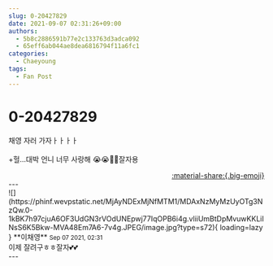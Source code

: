 ```yaml
---
slug: 0-20427829
date: 2021-09-07 02:31:26+09:00
authors:
  - 5b8c2886591b77e2c133763d3adca092
  - 65eff6ab044ae8dea6816794f11a6fc1
categories:
  - Chaeyoung
tags:
  - Fan Post
---
```


# 0-20427829

<div class="post-container" markdown="1">
<div class="content-container md-sidebar__scrollwrap" markdown="1">

채영 자러 가자ㅏㅏㅏㅏ<br><br>+헐...대박 언니 너무 사랑해 😭😭🥺💕잘자용

</div>
</div>

<div style="text-align: right;" markdown="1">
<a href="https://weverse.io/fromis9/fanpost/0-20427829" style="text-align: right;">:material-share:{.big-emoji}</a>
</div>
---

<div class="comments-container md-sidebar__scrollwrap" markdown="1">
<div class="comment" markdown="1">
<div class='id-container' markdown="1">
![](https://phinf.wevpstatic.net/MjAyNDExMjNfMTM1/MDAxNzMyMzUyOTg3NzQw.0-1kBK7h97cjuA6OF3UdGN3rVOdUNEpwj77IqOPB6i4g.vliiUmBtDpMvuwKKLiINsS6K5Bkw-MVA48Em7A6-7v4g.JPEG/image.jpg?type=s72){ loading=lazy }
**<span class="artist">이채영</span>** <small>Sep 07 2021, 02:31</small><br>
</div>
<div class='comment-body' markdown="1">
이제 잘려구ㅎㅎ잘자💕💕
</div>
</div>
</div>
---
